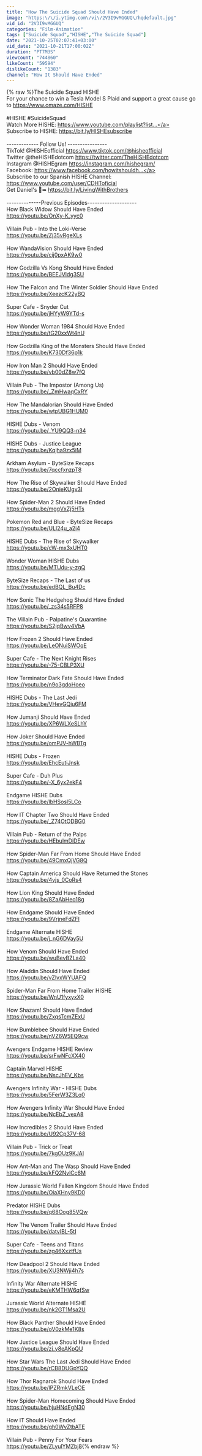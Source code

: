 ```yaml
---
title: "How The Suicide Squad Should Have Ended"
image: "https:\/\/i.ytimg.com\/vi\/2V3I9vMGGUQ\/hqdefault.jpg"
vid_id: "2V3I9vMGGUQ"
categories: "Film-Animation"
tags: ["Suicide Squad","HISHE","The Suicide Squad"]
date: "2021-10-25T02:07:41+03:00"
vid_date: "2021-10-21T17:00:02Z"
duration: "PT7M3S"
viewcount: "744860"
likeCount: "59594"
dislikeCount: "1383"
channel: "How It Should Have Ended"
---
```

{% raw %}The Suicide Squad HISHE<br />For your chance to win a Tesla Model S Plaid and support a great cause go to <a rel="nofollow" target="blank" href="https://www.omaze.com/HISHE">https://www.omaze.com/HISHE</a><br /><br />#HISHE #SuicideSquad<br />Watch More HISHE: <a rel="nofollow" target="blank" href="https://www.youtube.com/playlist?list...">https://www.youtube.com/playlist?list...</a><br />Subscribe to HISHE: <a rel="nofollow" target="blank" href="https://bit.ly/HISHEsubscribe">https://bit.ly/HISHEsubscribe</a><br /> <br />------------- Follow Us! ----------------<br />TikTok! @HISHEofficial <a rel="nofollow" target="blank" href="https://www.tiktok.com/@hisheofficial">https://www.tiktok.com/@hisheofficial</a><br />Twitter @theHISHEdotcom <a rel="nofollow" target="blank" href="https://twitter.com/TheHISHEdotcom">https://twitter.com/TheHISHEdotcom</a> <br />Instagram @HISHEgram <a rel="nofollow" target="blank" href="https://instagram.com/hishegram/">https://instagram.com/hishegram/</a> <br />Facebook: <a rel="nofollow" target="blank" href="https://www.facebook.com/howitshouldh...">https://www.facebook.com/howitshouldh...</a> <br />Subscribe to our Spanish HISHE Channel:<br /><a rel="nofollow" target="blank" href="https://www.youtube.com/user/CDHToficial">https://www.youtube.com/user/CDHToficial</a><br />Get Daniel's 📘➠ <a rel="nofollow" target="blank" href="https://bit.ly/LivingWithBrothers">https://bit.ly/LivingWithBrothers</a><br /><br />--------------Previous Episodes-------------------- <br />How Black Widow Should Have Ended<br /><a rel="nofollow" target="blank" href="https://youtu.be/OnXy-K_yyc0">https://youtu.be/OnXy-K_yyc0</a><br /><br />Villain Pub - Into the Loki-Verse<br /><a rel="nofollow" target="blank" href="https://youtu.be/Zj35vRgeXLs">https://youtu.be/Zj35vRgeXLs</a><br /><br />How WandaVision Should Have Ended<br /><a rel="nofollow" target="blank" href="https://youtu.be/cij0pxAK9w0">https://youtu.be/cij0pxAK9w0</a><br /><br />How Godzilla Vs Kong Should Have Ended<br /><a rel="nofollow" target="blank" href="https://youtu.be/BEEJVldg3SU">https://youtu.be/BEEJVldg3SU</a><br /><br />How The Falcon and The Winter Soldier Should Have Ended<br /><a rel="nofollow" target="blank" href="https://youtu.be/XeezcK22yBQ">https://youtu.be/XeezcK22yBQ</a><br /><br />Super Cafe - Snyder Cut<br /><a rel="nofollow" target="blank" href="https://youtu.be/jHYyW9YTd-s">https://youtu.be/jHYyW9YTd-s</a><br /><br />How Wonder Woman 1984 Should Have Ended<br /><a rel="nofollow" target="blank" href="https://youtu.be/tG20xxWt4nU">https://youtu.be/tG20xxWt4nU</a><br /><br />How Godzilla King of the Monsters Should Have Ended<br /><a rel="nofollow" target="blank" href="https://youtu.be/K730Df36p1k">https://youtu.be/K730Df36p1k</a><br /><br />How Iron Man 2 Should Have Ended<br /><a rel="nofollow" target="blank" href="https://youtu.be/vb00dZ8w7fQ">https://youtu.be/vb00dZ8w7fQ</a><br /><br />Villain Pub - The Impostor (Among Us)<br /><a rel="nofollow" target="blank" href="https://youtu.be/_ZmHwaqCxRY">https://youtu.be/_ZmHwaqCxRY</a><br /><br />How The Mandalorian Should Have Ended<br /><a rel="nofollow" target="blank" href="https://youtu.be/wtpUBG1HUM0">https://youtu.be/wtpUBG1HUM0</a><br /><br />HISHE Dubs - Venom<br /><a rel="nofollow" target="blank" href="https://youtu.be/_YU9QQ3-n34">https://youtu.be/_YU9QQ3-n34</a><br /><br />HISHE Dubs - Justice League <br /><a rel="nofollow" target="blank" href="https://youtu.be/Kqjha9zx5iM">https://youtu.be/Kqjha9zx5iM</a><br /><br />Arkham Asylum - ByteSize Recaps<br /><a rel="nofollow" target="blank" href="https://youtu.be/7qccfxnzpT8">https://youtu.be/7qccfxnzpT8</a><br /><br />How The Rise of Skywalker Should Have Ended<br /><a rel="nofollow" target="blank" href="https://youtu.be/2OnieKUgv3I">https://youtu.be/2OnieKUgv3I</a><br /><br />How Spider-Man 2 Should Have Ended<br /><a rel="nofollow" target="blank" href="https://youtu.be/mggVxZj5HTs">https://youtu.be/mggVxZj5HTs</a><br /><br />Pokemon Red and Blue - ByteSize Recaps<br /><a rel="nofollow" target="blank" href="https://youtu.be/ULl24u_a2i4">https://youtu.be/ULl24u_a2i4</a><br /><br />HISHE Dubs - The Rise of Skywalker <br /><a rel="nofollow" target="blank" href="https://youtu.be/cW-mx3xUHT0">https://youtu.be/cW-mx3xUHT0</a><br /><br />Wonder Woman HISHE Dubs<br /><a rel="nofollow" target="blank" href="https://youtu.be/MTUdu-y-zgQ">https://youtu.be/MTUdu-y-zgQ</a><br /><br />ByteSize Recaps - The Last of us<br /><a rel="nofollow" target="blank" href="https://youtu.be/edBQL_Bu4Dc">https://youtu.be/edBQL_Bu4Dc</a><br /><br />How Sonic The Hedgehog Should Have Ended<br /><a rel="nofollow" target="blank" href="https://youtu.be/_zs34s5RFP8">https://youtu.be/_zs34s5RFP8</a><br /><br />The Villain Pub - Palpatine's Quarantine<br /><a rel="nofollow" target="blank" href="https://youtu.be/S2jqBwv4VbA">https://youtu.be/S2jqBwv4VbA</a><br /><br />How Frozen 2 Should Have Ended<br /><a rel="nofollow" target="blank" href="https://youtu.be/LeONuiSWOqE">https://youtu.be/LeONuiSWOqE</a><br /><br />Super Cafe - The Next Knight Rises<br /><a rel="nofollow" target="blank" href="https://youtu.be/-75-CBLP3XU">https://youtu.be/-75-CBLP3XU</a><br /><br />How Terminator Dark Fate Should Have Ended<br /><a rel="nofollow" target="blank" href="https://youtu.be/n9o3gdoHoeo">https://youtu.be/n9o3gdoHoeo</a><br /><br />HISHE Dubs - The Last Jedi <br /><a rel="nofollow" target="blank" href="https://youtu.be/VHevGQiu6FM">https://youtu.be/VHevGQiu6FM</a><br /><br />How Jumanji Should Have Ended<br /><a rel="nofollow" target="blank" href="https://youtu.be/XP6WLXeSLhY">https://youtu.be/XP6WLXeSLhY</a><br /><br />How Joker Should Have Ended<br /><a rel="nofollow" target="blank" href="https://youtu.be/omPJV-hWBTg">https://youtu.be/omPJV-hWBTg</a><br /><br />HISHE Dubs - Frozen<br /><a rel="nofollow" target="blank" href="https://youtu.be/EhcEutiJnsk">https://youtu.be/EhcEutiJnsk</a><br /><br />Super Cafe - Duh Plus<br /><a rel="nofollow" target="blank" href="https://youtu.be/-X_6yx2ekF4">https://youtu.be/-X_6yx2ekF4</a><br /><br />Endgame HISHE Dubs<br /><a rel="nofollow" target="blank" href="https://youtu.be/lbHSosl5LCo">https://youtu.be/lbHSosl5LCo</a><br /><br />How IT Chapter Two Should Have Ended<br /><a rel="nofollow" target="blank" href="https://youtu.be/_Z74OtODBG0">https://youtu.be/_Z74OtODBG0</a><br /><br />Villain Pub - Return of the Palps<br /><a rel="nofollow" target="blank" href="https://youtu.be/HEbulmDiDEw">https://youtu.be/HEbulmDiDEw</a><br /><br />How Spider-Man Far From Home Should Have Ended<br /><a rel="nofollow" target="blank" href="https://youtu.be/49CmxQjVG8Q">https://youtu.be/49CmxQjVG8Q</a><br /><br />How Captain America Should Have Returned the Stones<br /><a rel="nofollow" target="blank" href="https://youtu.be/4vjs_0CoRs4">https://youtu.be/4vjs_0CoRs4</a><br /><br />How Lion King Should Have Ended<br /><a rel="nofollow" target="blank" href="https://youtu.be/8ZaAbHeo18g">https://youtu.be/8ZaAbHeo18g</a><br /><br />How Endgame Should Have Ended<br /><a rel="nofollow" target="blank" href="https://youtu.be/9VrjneFdZFI">https://youtu.be/9VrjneFdZFI</a><br /><br />Endgame Alternate HISHE<br /><a rel="nofollow" target="blank" href="https://youtu.be/j_nG6DVay5U">https://youtu.be/j_nG6DVay5U</a><br /><br />How Venom Should Have Ended<br /><a rel="nofollow" target="blank" href="https://youtu.be/wuBevBZLa40">https://youtu.be/wuBevBZLa40</a><br /><br />How Aladdin Should Have Ended<br /><a rel="nofollow" target="blank" href="https://youtu.be/vZlvxWYUAFQ">https://youtu.be/vZlvxWYUAFQ</a><br /><br />Spider-Man Far From Home Trailer HISHE <br /><a rel="nofollow" target="blank" href="https://youtu.be/WnU1fyxyxX0">https://youtu.be/WnU1fyxyxX0</a><br /><br />How Shazam! Should Have Ended <br /><a rel="nofollow" target="blank" href="https://youtu.be/ZxqsTcmZExU">https://youtu.be/ZxqsTcmZExU</a> <br /><br />How Bumblebee Should Have Ended <br /><a rel="nofollow" target="blank" href="https://youtu.be/nVZ6W5EQ9cw">https://youtu.be/nVZ6W5EQ9cw</a> <br /><br />Avengers Endgame HISHE Review <br /><a rel="nofollow" target="blank" href="https://youtu.be/srFwNFcXX40">https://youtu.be/srFwNFcXX40</a> <br /><br />Captain Marvel HISHE <br /><a rel="nofollow" target="blank" href="https://youtu.be/NscJhEV_Kbs">https://youtu.be/NscJhEV_Kbs</a> <br /><br />Avengers Infinity War - HISHE Dubs <br /><a rel="nofollow" target="blank" href="https://youtu.be/5FerW3Z3Lq0">https://youtu.be/5FerW3Z3Lq0</a> <br /><br />How Avengers Infinity War Should Have Ended <br /><a rel="nofollow" target="blank" href="https://youtu.be/NcEbZ_vexA8">https://youtu.be/NcEbZ_vexA8</a> <br /><br />How Incredibles 2 Should Have Ended <br /><a rel="nofollow" target="blank" href="https://youtu.be/U92Cp37V-68">https://youtu.be/U92Cp37V-68</a> <br /><br />Villain Pub - Trick or Treat <br /><a rel="nofollow" target="blank" href="https://youtu.be/7kgOUz9KJAI">https://youtu.be/7kgOUz9KJAI</a> <br /><br />How Ant-Man and The Wasp Should Have Ended <br /><a rel="nofollow" target="blank" href="https://youtu.be/kFQ2NvlCc6M">https://youtu.be/kFQ2NvlCc6M</a> <br /><br />How Jurassic World Fallen Kingdom Should Have Ended <br /><a rel="nofollow" target="blank" href="https://youtu.be/OiaXHny9KD0">https://youtu.be/OiaXHny9KD0</a> <br /><br />Predator HISHE Dubs <br /><a rel="nofollow" target="blank" href="https://youtu.be/q68Oog85VQw">https://youtu.be/q68Oog85VQw</a> <br /><br />How The Venom Trailer Should Have Ended <br /><a rel="nofollow" target="blank" href="https://youtu.be/datvIBL-5tI">https://youtu.be/datvIBL-5tI</a> <br /><br />Super Cafe - Teens and Titans <br /><a rel="nofollow" target="blank" href="https://youtu.be/zg46XxztfUs">https://youtu.be/zg46XxztfUs</a> <br /><br />How Deadpool 2 Should Have Ended <br /><a rel="nofollow" target="blank" href="https://youtu.be/XU3NWji4h7s">https://youtu.be/XU3NWji4h7s</a> <br /><br />Infinity War Alternate HISHE <br /><a rel="nofollow" target="blank" href="https://youtu.be/eKMTHW6qfSw">https://youtu.be/eKMTHW6qfSw</a> <br /><br />Jurassic World Alternate HISHE <br /><a rel="nofollow" target="blank" href="https://youtu.be/nk2GT1Msa2U">https://youtu.be/nk2GT1Msa2U</a> <br /><br />How Black Panther Should Have Ended <br /><a rel="nofollow" target="blank" href="https://youtu.be/oV0zkMe1K8s">https://youtu.be/oV0zkMe1K8s</a> <br /><br />How Justice League Should Have Ended <br /><a rel="nofollow" target="blank" href="https://youtu.be/zj_y8eAKpQU">https://youtu.be/zj_y8eAKpQU</a> <br /><br />How Star Wars The Last Jedi Should Have Ended <br /><a rel="nofollow" target="blank" href="https://youtu.be/rCB8DUGpYQQ">https://youtu.be/rCB8DUGpYQQ</a> <br /><br />How Thor Ragnarok Should Have Ended <br /><a rel="nofollow" target="blank" href="https://youtu.be/lPZRmkVLeOE">https://youtu.be/lPZRmkVLeOE</a> <br /><br />How Spider-Man Homecoming Should Have Ended <br /><a rel="nofollow" target="blank" href="https://youtu.be/hjuHNdEgN30">https://youtu.be/hjuHNdEgN30</a> <br /><br />How IT Should Have Ended <br /><a rel="nofollow" target="blank" href="https://youtu.be/gh0WvZtbATE">https://youtu.be/gh0WvZtbATE</a> <br /><br />Villain Pub - Penny For Your Fears <br /><a rel="nofollow" target="blank" href="https://youtu.be/ZLyulYMZbj8">https://youtu.be/ZLyulYMZbj8</a>{% endraw %}
